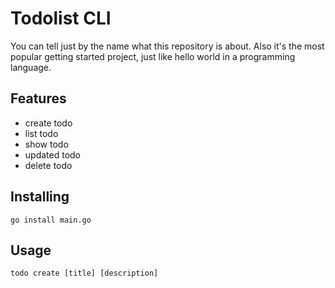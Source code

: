 # Todolist CLI

You can tell just by the name what this repository is about. Also it's the most popular getting started project, just like hello world in a programming language.

## Features

- create todo
- list todo
- show todo 
- updated todo 
- delete todo 

## Installing

```shell
go install main.go
```

## Usage

```shell
todo create [title] [description]
```
